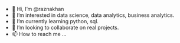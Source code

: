 - 👋 Hi, I’m @raznakhan
- 👀 I’m interested in data science, data analytics, business analytics.
- 🌱 I’m currently learning python, sql.
- 💞️ I’m looking to collaborate on real projects.
- 📫 How to reach me ...

<!---
raznakhan/raznakhan is a ✨ special ✨ repository because its `README.md` (this file) appears on your GitHub profile.
You can click the Preview link to take a look at your changes.
--->
